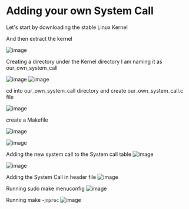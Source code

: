 # Adding your own System Call #

Let's start by downloading the stable Linux Kernel

And then extract the kernel

![image](https://user-images.githubusercontent.com/102030901/184527551-bfa297f0-23a4-4492-9648-d00a19118f53.png)


Creating a directory under the Kernel directory
I am naming it as our_own_system_call

![image](https://user-images.githubusercontent.com/102030901/184527564-7cd2a516-7bd0-4ccf-a5e9-d47dae4a4372.png)
![image](https://user-images.githubusercontent.com/102030901/184529518-9fceb531-0ada-4144-a9f3-a785b97b4ac4.png)


cd into our_own_system_call directory and create our_own_system_call.c file

![image](https://user-images.githubusercontent.com/102030901/184527879-601589ea-6304-463e-b7d6-a5fdcc5fdbae.png)

create a Makefile

![image](https://user-images.githubusercontent.com/102030901/184528146-e513daab-50cf-4de6-b12d-79e85481b3ab.png)

![image](https://user-images.githubusercontent.com/102030901/184528361-e205adea-f426-4c98-8b10-46b8a01a0e5c.png)

Adding the new system call to the System call table
![image](https://user-images.githubusercontent.com/102030901/184530362-c8cceb55-f486-4992-b062-cff459de32a6.png)

![image](https://user-images.githubusercontent.com/102030901/184528831-caa7515d-ebf1-4d0f-b571-25c9638c5cea.png)


Adding the System Call in header file
![image](https://user-images.githubusercontent.com/102030901/184529454-7df83c7a-e32d-41d0-89f9-0d0cac26a18f.png)

Running sudo make menuconfig
![image](https://user-images.githubusercontent.com/102030901/184529863-5f7b11e5-7a69-4040-a809-d29a25f2664d.png)

Running make -j`nproc`
![image](https://user-images.githubusercontent.com/102030901/184529982-a7adcb1f-55e9-43e0-8dd2-7faf55f577e3.png)

